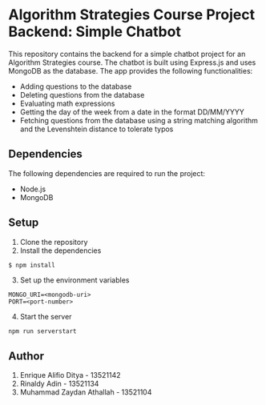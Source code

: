 # Algorithm Strategies Course Project Backend: Simple Chatbot
This repository contains the backend for a simple chatbot project for an Algorithm Strategies course. The chatbot is built using Express.js and uses MongoDB as the database. The app provides the following functionalities:

- Adding questions to the database
- Deleting questions from the database
- Evaluating math expressions
- Getting the day of the week from a date in the format DD/MM/YYYY
- Fetching questions from the database using a string matching algorithm and the Levenshtein distance to tolerate typos

## Dependencies
The following dependencies are required to run the project:
- Node.js
- MongoDB

## Setup
1. Clone the repository
2. Install the dependencies
```bash
$ npm install
```
3. Set up the environment variables
```
MONGO_URI=<mongodb-uri>
PORT=<port-number>
```
4. Start the server
```
npm run serverstart
```

## Author
1. Enrique Alifio Ditya - 13521142
2. Rinaldy Adin - 13521134
3. Muhammad Zaydan Athallah - 13521104